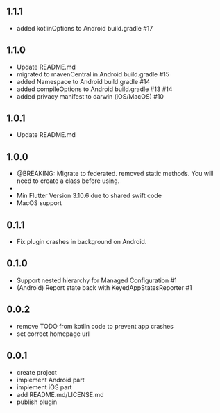## 1.1.1
* added kotlinOptions to Android build.gradle #17
## 1.1.0
* Update README.md
* migrated to mavenCentral in Android build.gradle #15
* added Namespace to Android build.gradle #14
* added compileOptions to Android build.gradle #13 #14
* added privacy manifest to darwin (iOS/MacOS) #10
## 1.0.1
* Update README.md
## 1.0.0
* @BREAKING: Migrate to federated. removed static methods. You will need to create a class before using.
* 
* Min Flutter Version 3.10.6 due to shared swift code
* MacOS support
## 0.1.1
* Fix plugin crashes in background on Android.
## 0.1.0
* Support nested hierarchy for Managed Configuration #1
* (Android) Report state back with KeyedAppStatesReporter #1
## 0.0.2

* remove TODO from kotlin code to prevent app crashes
* set correct homepage url
## 0.0.1

* create project
* implement Android part
* implement iOS part
* add README.md/LICENSE.md
* publish plugin
